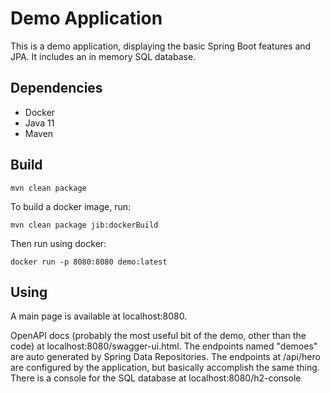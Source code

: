 # Demo Application

This is a demo application, displaying the basic Spring Boot features and JPA.
It includes an in memory SQL database.

## Dependencies

- Docker
- Java 11
- Maven

## Build

	mvn clean package

To build a docker image, run:

	mvn clean package jib:dockerBuild

Then run using docker:

	docker run -p 8080:8080 demo:latest

## Using

A main page is available at localhost:8080.

OpenAPI docs (probably the most useful bit of the demo, other than the code) at localhost:8080/swagger-ui.html.
The endpoints named "demoes" are auto generated by Spring Data Repositories.
The endpoints at /api/hero are configured by the application, but basically accomplish the same thing.
There is a console for the SQL database at localhost:8080/h2-console
